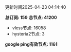 更新时间2025-04-23 04:14:40

**总订阅: 159**
**总节点: 41200**
- vless节点: 16058
- hysteria2节点: 3

**google ping有效节点: 1161**
